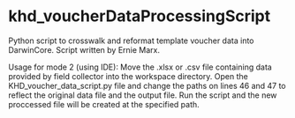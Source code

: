 # khd_voucherDataProcessingScript
Python script to crosswalk and reformat template voucher data into DarwinCore. Script written by Ernie Marx.

Usage for mode 2 (using IDE): Move the .xlsx or .csv file containing data provided by field collector into the workspace directory. Open the KHD_voucher_data_script.py file and change the paths on lines 46 and 47 to reflect the original data file and the output file. Run the script and the new proccessed file will be created at the specified path.